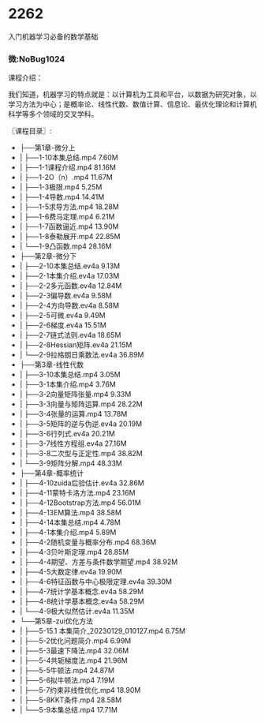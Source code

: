 # 2262
入门机器学习必备的数学基础
### 微:NoBug1024 


课程介绍：

我们知道，机器学习的特点就是：以计算机为工具和平台，以数据为研究对象，以学习方法为中心；是概率论、线性代数、数值计算、信息论、最优化理论和计算机科学等多个领域的交叉学科。


〖课程目录〗:

- ├──第1章-微分上  
- |   ├──1-10本集总结.mp4  7.60M
- |   ├──1-1课程介绍.mp4  81.16M
- |   ├──1-2O（n）.mp4  11.67M
- |   ├──1-3极限.mp4  5.25M
- |   ├──1-4导数.mp4  14.41M
- |   ├──1-5求导方法.mp4  18.28M
- |   ├──1-6费马定理.mp4  6.21M
- |   ├──1-7函数逼近.mp4  13.90M
- |   ├──1-8泰勒展开.mp4  22.85M
- |   └──1-9凸函数.mp4  28.16M
- ├──第2章-微分下  
- |   ├──2-10本集总结.ev4a  9.13M
- |   ├──2-1本集介绍.ev4a  17.03M
- |   ├──2-2多元函数.ev4a  12.84M
- |   ├──2-3偏导数.ev4a  9.58M
- |   ├──2-4方向导数.ev4a  8.58M
- |   ├──2-5可微.ev4a  9.49M
- |   ├──2-6梯度.ev4a  15.51M
- |   ├──2-7链式法则.ev4a  18.65M
- |   ├──2-8Hessian矩阵.ev4a  21.15M
- |   └──2-9拉格朗日乘数法.ev4a  36.89M
- ├──第3章-线性代数  
- |   ├──3-10本集总结.mp4  3.05M
- |   ├──3-1本集介绍.mp4  3.76M
- |   ├──3-2向量矩阵张量.mp4  9.33M
- |   ├──3-3向量与矩阵运算.mp4  28.22M
- |   ├──3-4张量的运算.mp4  13.78M
- |   ├──3-5矩阵的逆与伪逆.ev4a  20.19M
- |   ├──3-6行列式.ev4a  20.21M
- |   ├──3-7线性方程组.ev4a  27.16M
- |   ├──3-8二次型与正定性.mp4  38.82M
- |   └──3-9矩阵分解.mp4  48.33M
- ├──第4章-概率统计  
- |   ├──4-10zuida后验估计.ev4a  32.86M
- |   ├──4-11蒙特卡洛方法.mp4  23.16M
- |   ├──4-12Bootstrap方法.mp4  56.01M
- |   ├──4-13EM算法.mp4  38.58M
- |   ├──4-14本集总结.mp4  4.78M
- |   ├──4-1本集介绍.mp4  5.89M
- |   ├──4-2随机变量与概率分布.mp4  68.36M
- |   ├──4-3贝叶斯定理.mp4  28.85M
- |   ├──4-4期望、方差与条件数学期望.mp4  38.92M
- |   ├──4-5大数定律.ev4a  19.90M
- |   ├──4-6特征函数与中心极限定理.ev4a  39.30M
- |   ├──4-7统计学基本概念.ev4a  58.29M
- |   ├──4-8统计学基本概念.ev4a  58.29M
- |   └──4-9极大似然估计.ev4a  11.35M
- └──第5章-zui优化方法  
- |   ├──5-15.1 本集简介_20230129_010127.mp4  6.75M
- |   ├──5-2优化问题简介.mp4  6.99M
- |   ├──5-3最速下降法.mp4  32.06M
- |   ├──5-4共轭梯度法.mp4  21.96M
- |   ├──5-5牛顿法.mp4  24.87M
- |   ├──5-6拟牛顿法.mp4  7.19M
- |   ├──5-7约束非线性优化.mp4  18.90M
- |   ├──5-8KKT条件.mp4  28.58M
- |   └──5-9本集总结.mp4  17.71M
